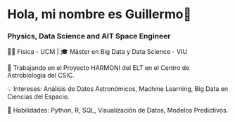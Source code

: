 #  Hola, mi nombre es Guillermo👋
### Physics, Data Science and AIT Space Engineer

👨‍🔬 Física - UCM | 🎓 Máster en Big Data y Data Science - VIU

🌌 Trabajando en el Proyecto HARMONI del ELT en el Centro de Astrobiología del CSIC.

💡 Intereses: Análisis de Datos Astronómicos, Machine Learning, Big Data en Ciencias del Espacio.

🚀 Habilidades: Python, R, SQL, Visualización de Datos, Modelos Predictivos.

<!---
Wiflys13/Wiflys13 is a ✨ special ✨ repository because its `README.md` (this file) appears on your GitHub profile.
You can click the Preview link to take a look at your changes.
--->
